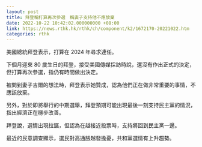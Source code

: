 ```yaml
---
layout: post
title: 拜登稱打算再次參選　稱妻子支持他不應放棄
date: 2022-10-22 10:42:02.000000000 +08:00
link: https://news.rthk.hk/rthk/ch/component/k2/1672170-20221022.htm
categories: rthk
---
```


美國總統拜登表示，打算在 2024 年尋求連任。

下個月迎來 80 歲生日的拜登，接受美國傳媒採訪時說，還沒有作出正式的決定，但打算再次參選，指仍有時間做出決定。

被問到妻子吉爾的想法時，拜登表示她贊成，認為他們正在做非常重要的事情，不應該放棄。

另外，對於即將舉行的中期選舉，拜登預期可能出現最後一刻支持民主黨的情況，指出經濟正在穩步改善。

拜登說，選情出現拉鋸，但認為在越接近投票時，支持將回到民主黨一邊。

最近的民意調查顯示，選民對高通脹越發擔憂，共和黨選情有上升趨勢。
